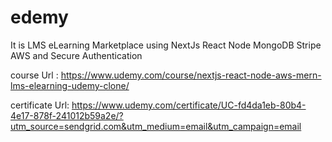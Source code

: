 # edemy
It is LMS eLearning Marketplace using NextJs React Node MongoDB Stripe AWS and Secure Authentication

course Url :
https://www.udemy.com/course/nextjs-react-node-aws-mern-lms-elearning-udemy-clone/

certificate Url:
https://www.udemy.com/certificate/UC-fd4da1eb-80b4-4e17-878f-241012b59a2e/?utm_source=sendgrid.com&utm_medium=email&utm_campaign=email
